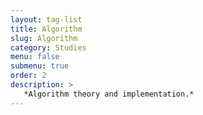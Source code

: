 ```yaml
---
layout: tag-list
title: Algorithm
slug: Algorithm
category: Studies
menu: false
submenu: true
order: 2
description: >
   *Algorithm theory and implementation.*
---
```

